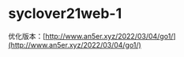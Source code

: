 # syclover21web-1
优化版本：[http://www.an5er.xyz/2022/03/04/go1/](http://www.an5er.xyz/2022/03/04/go1/)
